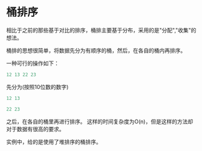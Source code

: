 # 桶排序

相比于之前的那些基于对比的排序，桶排主要基于分布，采用的是"分配","收集"的想法。

桶排的思想很简单，将数据先分为有顺序的桶，然后，在各自的桶内再排序。

一种可行的操作如下：

```c
12 13 22 23
```

先分为(按照10位数的数字)

```c
12 13
```

```c
22 23
```

之后，在各自的桶里再进行排序。
这样的时间复杂度为O(n)，但是这样的方法却对于数据有很高的要求。

实例中，给的是使用了堆排序的桶排序。
